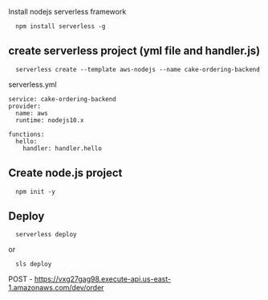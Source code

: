 Install nodejs serverless framework
```
  npm install serverless -g
```
## create serverless project (yml file and handler.js)
```
  serverless create --template aws-nodejs --name cake-ordering-backend
```  
serverless.yml
```
service: cake-ordering-backend
provider:
  name: aws
  runtime: nodejs10.x
  
functions:
  hello:
    handler: handler.hello
```
## Create node.js project
```
  npm init -y
```

## Deploy
```
  serverless deploy
```
or
```
  sls deploy
```
POST - https://vxg27gag98.execute-api.us-east-1.amazonaws.com/dev/order